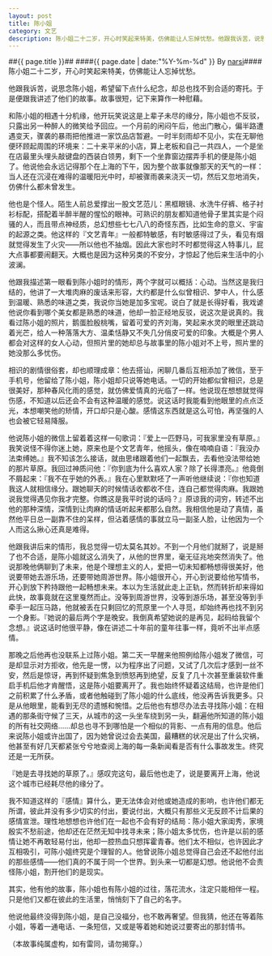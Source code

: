```yaml
---
layout: post
title: 陈小姐
category: 文艺
description: 陈小姐二十二岁，开心时笑起来特美，仿佛能让人忘掉忧愁。他跟我诉苦，说思念陈小姐，希望留下点什么纪念，却总找不到合适的寄托。于是便跟我讲述了他们的故事。故事很短，记下来算作一种慰藉。和陈小姐的相遇……
---
```

##{{ page.title }}##
####{{ page.date | date:"%Y-%m-%d" }} By [narsi](http://huangxc.com)####
陈小姐二十二岁，开心时笑起来特美，仿佛能让人忘掉忧愁。

他跟我诉苦，说思念陈小姐，希望留下点什么纪念，却总也找不到合适的寄托。于是便跟我讲述了他们的故事。故事很短，记下来算作一种慰藉。

和陈小姐的相遇十分机缘，他开玩笑说这是上辈子未尽的缘分，陈小姐也不反驳，只露出另一种醉人的微笑给予回应。一个月前的闲闷午后，他出门散心，偏半路遭遇变天，骤袭的暴雨把他推进一家饮品店暂避。一时半刻雨却不见小，实在无聊他便环顾起周围的环境来：二十来平米的小店，算上老板和自己一共四人，一个是坐在店最里头埋头敲键盘的西装白领男，剩下一个坐靠窗边摆弄手机的便是陈小姐了。他说他会永远记得那个在上海的下午，因为整个故事就像那天的天气的一样：当人还在沉浸在难得的温暖阳光中时，却被骤雨袭来浇灭一切，然后又忽地消失，仿佛什么都未曾发生。

他也是个怪人。陌生人前总爱撑出一股文艺范儿：黑框眼镜、水洗牛仔裤、格子衬衫标配，搭配着半醉半醒的惺忪的眼神。可熟识的朋友都知道他骨子里其实是个闷骚的人，而且带点神经质，总幻想些七七八八的奇怪东西，比如生命的意义、宇宙的起源之类。他这样的『文艺青年』一般都特敏感，有时敏感得过了头，看见有烟就觉得发生了火灾——所以他也不抽烟。因此大家也时不时都觉得这人特事儿，屁大点事都要闹翻天。大概也是因为这种另类的不安分，才惊起了他后来生活中的小波澜。

他跟我描述第一眼看到陈小姐时的情形，两个字就可以概括：心动。当然这是我归结的，他讲了一大堆肉麻的废话来形容，大约都是什么似曾相识、梦中人，什么感到温暖、熟悉的味道之类，我说你当她是加多宝呢。说白了就是长得好看，我戏谑他说你看到哪个美女都是熟悉的味道，他却一脸正经地反驳，说这次是说真的。我看过陈小姐的照片，鹅蛋脸殷桃嘴，留着可爱的齐刘海，笑起来水灵的眼里还跳动着光芒，给人一种落落大方、温柔恬静又不失几分俏皮可爱的印象。大概是个男人都会对这样的女人心动，但照片里的她却总与故事里的陈小姐对不上号，照片里的她没那么多忧伤。

相识的剧情很俗套，却也顺理成章：他去搭讪，闲聊几番后互相添加了微信，至于手机号，他留给了陈小姐，陈小姐却只说等她电话。一切的开始都似曾相识，总是很美好，那种春风化雨的感觉，就仿佛爱情真的光临了一样。他说现在想想就觉得伤感，不知道以后还会不会有这种温暖的感觉。说这话时我能看到他眼里的点点泛光，本想嘲笑他的矫情，开口却只是心酸。感情这东西就是这么可怕，再坚强的人也会被它轻易降服。

他说陈小姐的微信上留着着这样一句歌词：『爱上一匹野马，可我家里没有草原。』我笑说怪不得你迷上她，原来也是个文艺青年，他摇头，像在喃喃自语：『我没办法束缚她。』我不知该怎么接话，就由思绪跟着他们一起飘去，去看他没法带给她的那片草原。我回过神质问他：『你到底为什么喜欢人家？除了长得漂亮。』他竟倒不屑起来：『我不在乎她的外表。』我在心里默默呸了一声听他继续说：『你也知道我这人就相信缘分。跟她聊天的时候情话收都收不住，连自己都觉得肉麻。我跟她说我觉得遇见你我才完整。你瞧这是我平时说的话吗？』原谅我的词穷，转述不出他的那种深情，深情到让肉麻的情话听起来都那么自然。我相信他是动了真情，虽然他平日总一副靠不住的呆样，但沾着感情的事就立马一副圣人脸，让他因为一个人而这么揪心还真是难得。

他跟我讲后来的情形，我总觉得一切太莫名其妙。不到一个月他们就掰了，说是掰了也不合适，是陈小姐就这么消失了，从他的世界里，毫无征兆地突然消失了。他说那晚他俩聊到了未来，他是个理想主义的人，爱把一切未知都畅想得很美好，他说要带她去游乐场，还要带她周游世界。陈小姐很开心，开心到说要给他写情书，开心到放下矜持跟他一起畅想未来。本以为生活就此走上正轨，然而转折却来得如此快，故事竟就在这里戛然而止。没等到周游世界，没等到游乐场，甚至没等到手牵手一起压马路，他就被丢在只剩回忆的荒原里一个人寻觅，却始终再也找不到另一个身影。『她说的最后两个字是晚安。我倒真希望她说的是再见，起码给我留个念想。』说这话时他很平静，像在讲述二十年前的童年往事一样，竟听不出半点感情。

那晚之后他再也没联系上过陈小姐。第二天一早醒来他照例给陈小姐发了微信，可是却显示对方拒收，他先是一愣，以为程序出了问题，又试了几次后才感到一丝不安，然后是惊讶，再到怀疑到焦急到愤怒再到绝望，反复了几十次甚至重装软件重启手机后他才肯醒悟，这是陈小姐要离开了。我也始终怀疑着这结局，也许是他们之前积累了什么矛盾，或者他触碰到了陈小姐的什么底线，他没再告诉我更多。只是从他眼里，能看到无尽的遗憾和惋惜。之后他也有想尽办法去寻找陈小姐：在相遇的那条街守候了三天，从城市的这一头坐车绕到另一头，翻遍他所知道的陈小姐的所有社交网络……却总也寻不到哪怕是一个相似的背影、一点有用的信息。他后来说陈小姐或许出国了，因为她曾说过会去美国，最糟糕的状况是出了什么灾祸，他甚至有好几天都紧张兮兮地查阅上海的每一条新闻看是否有什么事故发生。终究还是一无所获。

『她是去寻找她的草原了。』感叹完这句，最后他也走了，说是要离开上海，他说这个城市已经耗尽他的缘分了。

我不知道这样的『感情』算什么，更无法体会对他或她造成的影响，也许他们都无所谓，彼此并没有多少切实的付出，要说付出，大概只有那些义无反顾不计后果的感情宣泄。理性地想想也许他们在一起也不会有好的结局：陈小姐大家闺秀，家境殷实不愁前途，他却还在茫然无知中找寻未来；陈小姐太多忧伤，也许是以前的感情让她不再敢轻易付出，他却一腔热血只想挥霍青春。他们太不相似，也许因此才互相吸引，可陈小姐终究是个理智的人。他曾说陈小姐总觉得自己会还不起他付出的那些感情——他们真的不属于同一个世界。到头来一切都是幻想。他说他不会责怪陈小姐，割开他们的是现实。

其实，他有他的故事，陈小姐也有陈小姐的过往，落花流水，注定只能相伴一程。只是他们又都在彼此的生活里，悄悄刻下了自己的名字。

他说他最终没得到陈小姐，是自己没福分，也不敢再奢望。但我猜，他还在等着陈小姐，等着一通电话、一条短信，又或是等着她和她说过要寄出的那封情书。

（本故事纯属虚构，如有雷同，请勿揭穿。）